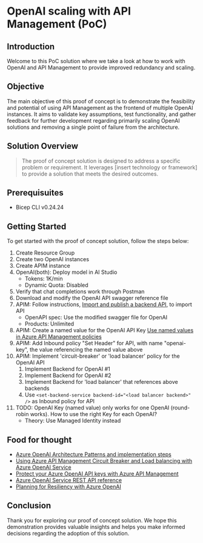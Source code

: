 # OpenAI scaling with API Management (PoC)

## Introduction

Welcome to this PoC solution where we take a look at how to work with OpenAI and API Management to provide improved redundancy and scaling.

## Objective

The main objective of this proof of concept is to demonstrate the feasibility and potential of using API Management as the frontend of multiple OpenAI instances. It aims to validate key assumptions, test functionality, and gather feedback for further development regarding primarily scaling OpenAI solutions and removing a single point of failure from the architecture.

## Solution Overview

> The proof of concept solution is designed to address a specific problem or requirement. It leverages [insert technology or framework] to provide a solution that meets the desired outcomes.

## Prerequisuites
- Bicep CLI v0.24.24
<!-- - [.NET v8](https://dotnet.microsoft.com/en-us/download/dotnet/8.0) -->

## Getting Started

To get started with the proof of concept solution, follow the steps below:

1. Create Resource Group
1. Create two OpenAI instances
1. Create APIM instance
1. OpenAI(both): Deploy model in AI Studio
    - Tokens: 1K/min
    - Dynamic Quota: Disabled
1. Verify that chat completions work through Postman
1. Download and modify the OpenAI API swagger reference file
1. APIM: Follow instructions, [Import and publish a backend API](https://learn.microsoft.com/en-us/azure/api-management/import-and-publish#import-and-publish-a-backend-api), to import API
    - OpenAPI spec: Use the modified swagger file for OpenAI
    - Products: Unlimited
1. APIM: Create a named value for the OpenAI API Key [Use named values in Azure API Management policies](https://learn.microsoft.com/en-us/azure/api-management/api-management-howto-properties?tabs=azure-portal)
1. APIM: Add Inbound policy "Set Header" for API, with name "openai-key", the value referencing the named value above
1. APIM: Implement 'circuit-breaker' or 'load balancer' policy for the OpenAI API 
    1. Implement Backend for OpenAI #1
    1. Implement Backend for OpenAI #2
    1. Implement Backend for 'load balancer' that references above backends
    1. Use ```<set-backend-service backend-id="<load balancer backend>" />``` as Inbound policy for API
1. TODO: OpenAI Key (named value) only works for one OpenAI (round-robin works). How to use the right Key for each OpenAI?
    - Theory: Use Managed Identity instead

## Food for thought

- [Azure OpenAI Architecture Patterns and implementation steps](https://techcommunity.microsoft.com/t5/ai-azure-ai-services-blog/azure-openai-architecture-patterns-and-implementation-steps/ba-p/3979934)
- [Using Azure API Management Circuit Breaker and Load balancing with Azure OpenAI Service](https://techcommunity.microsoft.com/t5/fasttrack-for-azure/using-azure-api-management-circuit-breaker-and-load-balancing/ba-p/4041003)
- [Protect your Azure OpenAI API keys with Azure API Management](https://learn.microsoft.com/en-us/semantic-kernel/deploy/use-ai-apis-with-api-management)
- [Azure OpenAI Service REST API reference](https://learn.microsoft.com/en-us/azure/ai-services/openai/reference)
- [Planning for Resiliency with Azure OpenAI](https://techcommunity.microsoft.com/t5/healthcare-and-life-sciences/planning-for-resiliency-with-azure-openai/ba-p/4050673)

## Conclusion

Thank you for exploring our proof of concept solution. We hope this demonstration provides valuable insights and helps you make informed decisions regarding the adoption of this solution.
